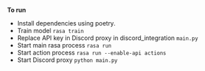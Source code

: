 **To run**

- Install dependencies using poetry.
- Train model `rasa train`
- Replace API key in Discord proxy in discord_integration `main.py`
- Start main rasa process `rasa run`
- Start action process `rasa run --enable-api actions`
- Start Discord proxy `python main.py`